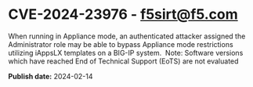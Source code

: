 # CVE-2024-23976 - f5sirt@f5.com

When running in Appliance mode, an authenticated attacker assigned the Administrator role may be able to bypass Appliance
mode restrictions utilizing iAppsLX templates on a BIG-IP system.  Note: Software versions which have reached End of Technical Support (EoTS) are not evaluated

**Publish date:** 2024-02-14
